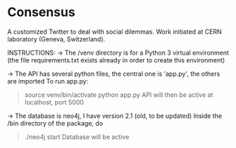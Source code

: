 # Consensus
A customized Twitter to deal with social dilemmas. Work initiated at CERN laboratory (Geneva, Switzerland).

INSTRUCTIONS:
-> The /venv directory is for a Python 3 virtual environment (the file requirements.txt exists already in order to create this environment)

-> The API has several python files, the central one is 'app.py', the others are imported
To run app.py:
> source venv/bin/activate
> python app.py
API will then be active at localhost, port 5000

-> The database is neo4j, I have version 2.1  (old, to be updated)
Inside the /bin directory of the package, do
> ./neo4j start
Database will be active


